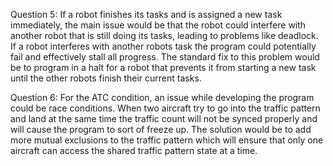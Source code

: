 Question 5:
If a robot finishes its tasks and is assigned a new task immediately, the main issue would be that the robot could interfere with another robot that is still doing its tasks, leading to problems like deadlock. If a robot interferes with another robots task the program could potentially fail and effectively stall all progress. The standard fix to this problem would be to program in a halt for a robot that prevents it from starting a new task until the other robots finish their current tasks.

Question 6:
For the ATC condition, an issue while developing the program could be race conditions. When two aircraft try to go into the traffic pattern and land at the same time the traffic count will not be synced properly and will cause the program to sort of freeze up. The solution would be to add more mutual exclusions to the traffic pattern which will ensure that only one aircraft can access the shared traffic pattern state at a time.    
